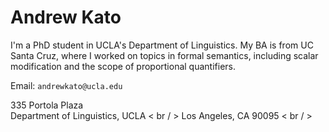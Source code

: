 # Andrew Kato

I'm a PhD student in UCLA's Department of Linguistics. My BA is from UC Santa Cruz, where I worked on topics in formal semantics, including scalar modification and the scope of proportional quantifiers.

Email: `andrewkato@ucla.edu`

335 Portola Plaza  
Department of Linguistics, UCLA < br / > 
Los Angeles, CA 90095 < br / >
